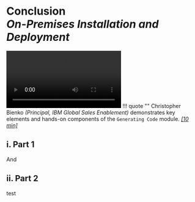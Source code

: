 # **Conclusion**</br>*On-Premises Installation and Deployment*

![type:video](./_videos/generating.mp4)
!!! quote ""
    Christopher Bienko *(Principal, IBM Global Sales Enablement)* demonstrates key elements and hands-on components of the `Generating Code` module. *<a href="https://ibm.seismic.com/Link/Content/DCD9HcG7pfXd9GhBDWQJVgM47J4V" target="_blank">[10 min]</a>*

## **i. Part 1**

And 

## **ii. Part 2**

test